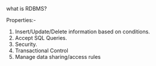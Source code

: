 what is RDBMS?

Properties:-

1. Insert/Update/Delete information based on conditions.
2. Accept SQL Queries.
3. Security.
4. Transactional Control
5. Manage data sharing/access rules